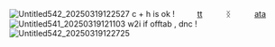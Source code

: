 ![Untitled542_20250319122527](https://github.com/user-attachments/assets/dda3d472-7df2-491f-9a02-c11401bc042f)
c + h is ok ! 　 　 [tt](tiktok.com/@velvviy)   ᛝ   [ata](https://bittersweetangel.atabook.org/)
![Untitled541_20250319121103](https://github.com/user-attachments/assets/d2cce803-04f9-4de4-80ab-5517ca9756dd)
w2i if offtab , dnc !
![Untitled542_20250319122725](https://github.com/user-attachments/assets/2c458d72-9839-48aa-a600-42262fe38168)
